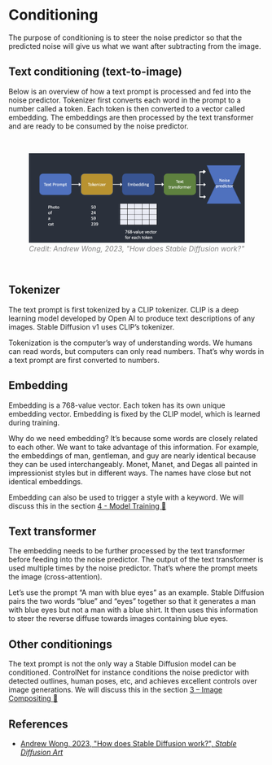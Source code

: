 # Conditioning

The purpose of conditioning is to steer the noise predictor so that the predicted noise will give us what we want after subtracting from the image.

## Text conditioning (text-to-image)

Below is an overview of how a text prompt is processed and fed into the noise predictor. Tokenizer first converts each word in the prompt to a number called a token. Each token is then converted to a vector called embedding. The embeddings are then processed by the text transformer and are ready to be consumed by the noise predictor.

<br>
<figure>
  <img src="../../assets/lecture/andrew-wong-conditioning.png" width="500px">
  <figcaption style="color:grey; font-style: italic;">Credit: Andrew Wong, 2023, "How does Stable Diffusion work?"</figcaption>
</figure>
<br>

## Tokenizer

The text prompt is first tokenized by a CLIP tokenizer. CLIP is a deep learning model developed by Open AI to produce text descriptions of any images. Stable Diffusion v1 uses CLIP’s tokenizer.

Tokenization is the computer’s way of understanding words. We humans can read words, but computers can only read numbers. That’s why words in a text prompt are first converted to numbers.

## Embedding

Embedding is a 768-value vector. Each token has its own unique embedding vector. Embedding is fixed by the CLIP model, which is learned during training.

Why do we need embedding? It’s because some words are closely related to each other. We want to take advantage of this information. For example, the embeddings of man, gentleman, and guy are nearly identical because they can be used interchangeably. Monet, Manet, and Degas all painted in impressionist styles but in different ways. The names have close but not identical embeddings.

Embedding can also be used to trigger a style with a keyword. We will discuss this in the section [4 - Model Training 💾](../5-ml_society/README.md)

## Text transformer

The embedding needs to be further processed by the text transformer before feeding into the noise predictor. The output of the text transformer is used multiple times by the noise predictor. That’s where the prompt meets the image (cross-attention).

Let’s use the prompt “A man with blue eyes” as an example. Stable Diffusion pairs the two words “blue” and “eyes” together so that it generates a man with blue eyes but not a man with a blue shirt. It then uses this information to steer the reverse diffuse towards images containing blue eyes.

## Other conditionings

The text prompt is not the only way a Stable Diffusion model can be conditioned. ControlNet for instance conditions the noise predictor with detected outlines, human poses, etc, and achieves excellent controls over image generations. We will discuss this in the section [3 – Image Compositing 📐](../3-refine_images/README.md)

## References

- [Andrew Wong, 2023, "How does Stable Diffusion work?", _Stable Diffusion Art_](https://stable-diffusion-art.com/how-stable-diffusion-work/)
